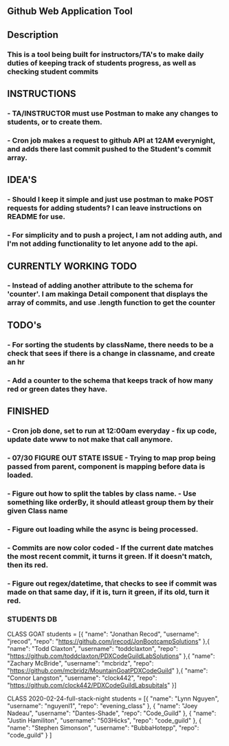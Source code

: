 ## Github Web Application Tool

## Description
### This is a tool being built for instructors/TA's to make daily duties of keeping track of students progress, as well as checking student commits

## INSTRUCTIONS
### - TA/INSTRUCTOR must use Postman to make any changes to students, or to create them.
### - Cron job makes a request to github API at 12AM everynight, and adds there last commit pushed to the Student's commit array.

## IDEA'S
### - Should I keep it simple and just use postman to make POST requests for adding students? I can leave instructions on README for use.
### - For simplicity and to push a project, I am not adding auth, and I'm not adding functionality to let anyone add to the api.

## CURRENTLY WORKING TODO
### - Instead of adding another attribute to the schema for 'counter'. I am makinga Detail component that displays the array of commits, and use .length function to get the counter

## TODO's
### - For sorting the students by className, there needs to be a check that sees if there is a change in classname, and create an hr
### - Add a counter to the schema that keeps track of how many red or green dates they have.

## FINISHED
### - Cron job done, set to run at 12:00am everyday - fix up code, update date www to not make that call anymore.
### - 07/30 FIGURE OUT STATE ISSUE - Trying to map prop being passed from parent, component is mapping before data is loaded.
### - Figure out how to split the tables by class name. - Use something like orderBy, it should atleast group them by their given Class name
### - Figure out loading while the async is being processed.
### - Commits are now color coded - If the current date matches the most recent commit, it turns it green. If it doesn't match, then its red.
### - Figure out regex/datetime, that checks to see if commit was made on that same day, if it is, turn it green, if its old, turn it red.




### STUDENTS DB
CLASS GOAT
students = [{
    "name": "Jonathan Recod",
    "username": "jrecod",
    "repo": "https://github.com/jrecod/JonBootcampSolutions"
},{
    "name": "Todd Claxton",
    "username": "toddclaxton",
    "repo": "https://github.com/toddclaxton/PDXCodeGuildLabSolutions"
},{
    "name": "Zachary McBride",
    "username": "mcbridz",
    "repo": "https://github.com/mcbridz/MountainGoatPDXCodeGuild"
},{
    "name": "Connor Langston",
    "username": "clock442",
    "repo": "https://github.com/clock442/PDXCodeGuildLabsubitals"
}]

CLASS 2020-02-24-full-stack-night
students = [{
    "name": "Lynn Nguyen",
    "username": "nguyenl1",
    "repo": "evening_class"
},
{
    "name": "Joey Nadeau",
    "username": "Dantes-Shade",
    "repo": "Code_Guild"
},
{
    "name": "Justin Hamiliton",
    "username": "503Hicks",
    "repo": "code_guild"
},
{
    "name": "Stephen Simonson",
    "username": "BubbaHotepp",
    "repo": "code_guild"
}
]